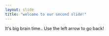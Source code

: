 ```yaml
---
layout: slide
title: "welcome to our second slide!"
---
```

It's big brain time..
Use the left arrow to go back!
